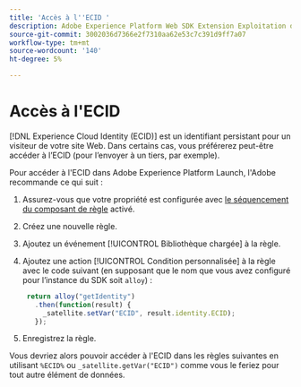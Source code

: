 ```yaml
---
title: 'Accès à l''ECID '
description: Adobe Experience Platform Web SDK Extension Exploitation de l'ECID dans Adobe Experience Platform Launch
source-git-commit: 3002036d7366e2f7310aa62e53c7c391d9ff7a07
workflow-type: tm+mt
source-wordcount: '140'
ht-degree: 5%

---
```



# Accès à l&#39;ECID

[!DNL Experience Cloud Identity (ECID)] est un identifiant persistant pour un visiteur de votre site Web. Dans certains cas, vous préférerez peut-être accéder à l’ECID (pour l’envoyer à un tiers, par exemple).

Pour accéder à l&#39;ECID dans Adobe Experience Platform Launch, l&#39;Adobe recommande ce qui suit :

1. Assurez-vous que votre propriété est configurée avec [le séquencement du composant de règle](https://experienceleague.adobe.com/docs/launch/using/ui/rules.html?lang=en#rule-component-sequencing) activé.
1. Créez une nouvelle règle.
1. Ajoutez un événement [!UICONTROL Bibliothèque chargée] à la règle.
1. Ajoutez une action [!UICONTROL Condition personnalisée] à la règle avec le code suivant (en supposant que le nom que vous avez configuré pour l’instance du SDK soit `alloy`) :

   ```javascript
    return alloy("getIdentity")
      .then(function(result) {
        _satellite.setVar("ECID", result.identity.ECID);
      });
   ```

1. Enregistrez la règle.

Vous devriez alors pouvoir accéder à l&#39;ECID dans les règles suivantes en utilisant `%ECID%` ou `_satellite.getVar("ECID")` comme vous le feriez pour tout autre élément de données.

